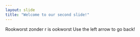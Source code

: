 ```yaml
---
layout: slide
title: "Welcome to our second slide!"
---
```

Rookworst zonder r is ookworst
Use the left arrow to go back!

